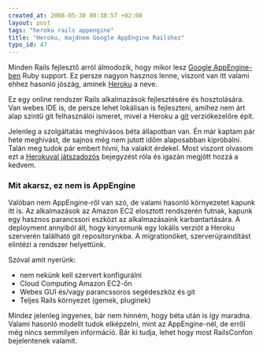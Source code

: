 ```yaml
--- 
created_at: 2008-05-30 00:38:57 +02:00
layout: post
tags: "heroku rails appengine"
title: "Heroku, majdnem Google AppEngine Railshez"
typo_id: 47
---
```

Minden Rails fejlesztő arról álmodozik, hogy mikor lesz [Google AppEngine-ben][1] Ruby support. Ez persze nagyon hasznos lenne, viszont van itt valami ehhez hasonló jószág, aminek [Heroku][2] a neve.

[1]: http://appengine.google.com/
[2]: http://heroku.com/

Ez egy online rendszer Rails alkalmazások fejlesztésére és hosztolására. Van webes IDE is, de persze lehet lokálisan is fejleszteni, amihez nem árt alap szintű git felhasználói ismeret, mivel a Heroku a [git][3] verziókezelőre épít.

[3]: http://git.or.cz/

Jelenleg a szolgáltatás meghívásos béta állapotban van. Én már kaptam pár hete meghívást, de sajnos még nem jutott időm alaposabban kipróbálni. Talán meg tudok pár embert hívni, ha valakit érdekel. Most viszont olvasom ezt a [Herokuval játszadozós][4] bejegyzést róla és igazán megjött hozzá a kedvem.

[4]: http://technicalpickles.com/posts/playing-with-heroku

### Mit akarsz, ez nem is AppEngine

Valóban nem AppEngine-ről van szó, de valami hasonló környezetet kapunk itt is. Az alkalmazások az Amazon EC2 elosztott rendszerén futnak, kapunk egy hasznos parancssori eszközt az alkalmazásaink karbantartására. A deployment annyiból áll, hogy kinyomunk egy lokális verziót a Heroku szerverén található git repositorynkba. A migrationöket, szerverújraindítást elintézi a rendszer helyettünk.

Szóval amit nyerünk:

 * nem nekünk kell szervert konfigurálni
 * Cloud Computing Amazon EC2-őn
 * Webes GUI és/vagy parancssoros segédeszköz és git
 * Teljes Rails környezet (gemek, pluginek)

Mindez jelenleg ingyenes, bár nem hinném, hogy béta után is így maradna. Valami hasonló modellt tudok elképzelni, mint az AppEngine-nél, de erről még nincs semmilyen információ. Bár ki tudja, lehet hogy most RailsConfon bejelentenek valamit.
